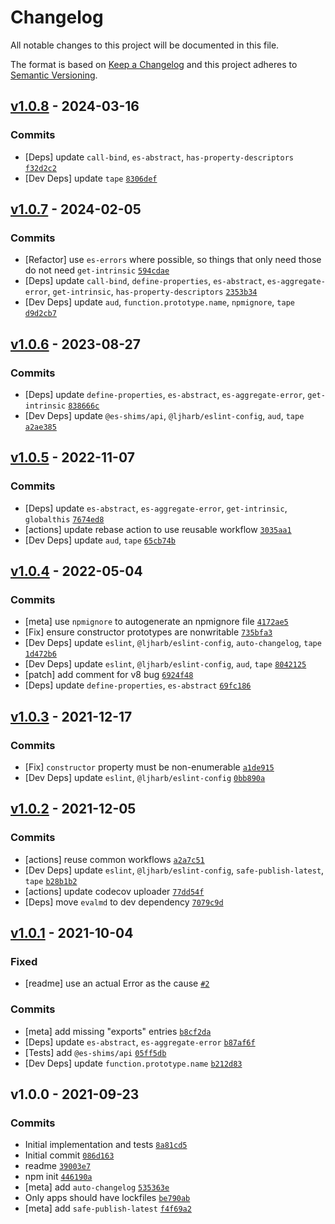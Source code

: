 # Changelog

All notable changes to this project will be documented in this file.

The format is based on [Keep a Changelog](https://keepachangelog.com/en/1.0.0/)
and this project adheres to [Semantic Versioning](https://semver.org/spec/v2.0.0.html).

## [v1.0.8](https://github.com/es-shims/error-cause/compare/v1.0.7...v1.0.8) - 2024-03-16

### Commits

- [Deps] update `call-bind`, `es-abstract`, `has-property-descriptors` [`f32d2c2`](https://github.com/es-shims/error-cause/commit/f32d2c2c922ea48ca56cf8c19768143c8670c1f2)
- [Dev Deps] update `tape` [`8306def`](https://github.com/es-shims/error-cause/commit/8306defb4dfed92c18e4275fda4983636ee507bb)

## [v1.0.7](https://github.com/es-shims/error-cause/compare/v1.0.6...v1.0.7) - 2024-02-05

### Commits

- [Refactor] use `es-errors` where possible, so things that only need those do not need `get-intrinsic` [`594cdae`](https://github.com/es-shims/error-cause/commit/594cdaef3d6509c4044bf60fb6309cc9585ca3d7)
- [Deps] update `call-bind`, `define-properties`, `es-abstract`, `es-aggregate-error`, `get-intrinsic`, `has-property-descriptors` [`2353b34`](https://github.com/es-shims/error-cause/commit/2353b346dd8373b28c579bb5b4d78e8a7d903bae)
- [Dev Deps] update `aud`, `function.prototype.name`, `npmignore`, `tape` [`d9d2cb7`](https://github.com/es-shims/error-cause/commit/d9d2cb7c8d01109c36531a9a089adf83be15ce3c)

## [v1.0.6](https://github.com/es-shims/error-cause/compare/v1.0.5...v1.0.6) - 2023-08-27

### Commits

- [Deps] update `define-properties`, `es-abstract`, `es-aggregate-error`, `get-intrinsic` [`838666c`](https://github.com/es-shims/error-cause/commit/838666cdf77f06762e62225e461211610c4b6e73)
- [Dev Deps] update `@es-shims/api`, `@ljharb/eslint-config`, `aud`, `tape` [`a2ae385`](https://github.com/es-shims/error-cause/commit/a2ae385d9b581467abc494d1d06afc730eed4e34)

## [v1.0.5](https://github.com/es-shims/error-cause/compare/v1.0.4...v1.0.5) - 2022-11-07

### Commits

- [Deps] update `es-abstract`, `es-aggregate-error`, `get-intrinsic`, `globalthis` [`7674ed8`](https://github.com/es-shims/error-cause/commit/7674ed8e051e1d4642637a8059858fbffd419d2e)
- [actions] update rebase action to use reusable workflow [`3035aa1`](https://github.com/es-shims/error-cause/commit/3035aa15d67a72aeb6d1238f295e1d4eb09177ba)
- [Dev Deps] update `aud`, `tape` [`65cb74b`](https://github.com/es-shims/error-cause/commit/65cb74b81cd7c74c5e446cf133b4a2d3fe2f735d)

## [v1.0.4](https://github.com/es-shims/error-cause/compare/v1.0.3...v1.0.4) - 2022-05-04

### Commits

- [meta] use `npmignore` to autogenerate an npmignore file [`4172ae5`](https://github.com/es-shims/error-cause/commit/4172ae5400db22cb14d227a317073f4c052dd6a6)
- [Fix] ensure constructor prototypes are nonwritable [`735bfa3`](https://github.com/es-shims/error-cause/commit/735bfa3a493bc14783755f742c5501eff7b8b5e4)
- [Dev Deps] update `eslint`, `@ljharb/eslint-config`, `auto-changelog`, `tape` [`1d472b6`](https://github.com/es-shims/error-cause/commit/1d472b657ac83621d57860ed699ed9ebec68fcea)
- [Dev Deps] update `eslint`, `@ljharb/eslint-config`, `aud`, `tape` [`8042125`](https://github.com/es-shims/error-cause/commit/8042125497714ec5087e0ec35ada2bb810320ede)
- [patch] add comment for v8 bug [`6924f48`](https://github.com/es-shims/error-cause/commit/6924f485637d9d535e19e7bf36f9e3d9e189d5af)
- [Deps] update `define-properties`, `es-abstract` [`69fc186`](https://github.com/es-shims/error-cause/commit/69fc1861856fe2d02336d64e882f8b0e4c259296)

## [v1.0.3](https://github.com/es-shims/error-cause/compare/v1.0.2...v1.0.3) - 2021-12-17

### Commits

- [Fix] `constructor` property must be non-enumerable [`a1de915`](https://github.com/es-shims/error-cause/commit/a1de9150adf8efbda01468122297fc6098d88a04)
- [Dev Deps] update `eslint`, `@ljharb/eslint-config` [`0bb890a`](https://github.com/es-shims/error-cause/commit/0bb890a363e27ad165da77901689c74d44521908)

## [v1.0.2](https://github.com/es-shims/error-cause/compare/v1.0.1...v1.0.2) - 2021-12-05

### Commits

- [actions] reuse common workflows [`a2a7c51`](https://github.com/es-shims/error-cause/commit/a2a7c511de2d38328798301199f1ec993665feb1)
- [Dev Deps] update `eslint`, `@ljharb/eslint-config`, `safe-publish-latest`, `tape` [`b28b1b2`](https://github.com/es-shims/error-cause/commit/b28b1b2960f15e234bbfaabfffeaa509b0ff47b7)
- [actions] update codecov uploader [`77dd54f`](https://github.com/es-shims/error-cause/commit/77dd54f71f220fd65bcc8f7708de3e96248451d6)
- [Deps] move `evalmd` to dev dependency [`7079c9d`](https://github.com/es-shims/error-cause/commit/7079c9d4556f307dc707dfa08118bfc8f96484ed)

## [v1.0.1](https://github.com/es-shims/error-cause/compare/v1.0.0...v1.0.1) - 2021-10-04

### Fixed

- [readme] use an actual Error as the cause [`#2`](https://github.com/es-shims/error-cause/issues/2)

### Commits

- [meta] add missing "exports" entries [`b8cf2da`](https://github.com/es-shims/error-cause/commit/b8cf2da2ddc435524eff45aa32ad1dd76d03dc2e)
- [Deps] update `es-abstract`, `es-aggregate-error` [`b87af6f`](https://github.com/es-shims/error-cause/commit/b87af6f2a7616dc06ec4f8c9ad6b27710d04b7f2)
- [Tests] add `@es-shims/api` [`05ff5db`](https://github.com/es-shims/error-cause/commit/05ff5db398b4771ec8681613e5d94a841c758d53)
- [Dev Deps] update `function.prototype.name` [`b212d83`](https://github.com/es-shims/error-cause/commit/b212d83895d98f4185679d6f181aef94d65dc543)

## v1.0.0 - 2021-09-23

### Commits

- Initial implementation and tests [`8a81cd5`](https://github.com/es-shims/error-cause/commit/8a81cd5fc6de00cd39c06959f831dada8ce15146)
- Initial commit [`086d163`](https://github.com/es-shims/error-cause/commit/086d163a8c42858499ad42c4ca5bb9203bed8b68)
- readme [`39003e7`](https://github.com/es-shims/error-cause/commit/39003e736fe7ae57a3287833262626926a969d61)
- npm init [`446190a`](https://github.com/es-shims/error-cause/commit/446190a1e9ccb485ac69ef15b71c2c9dc14b62c9)
- [meta] add `auto-changelog` [`535363e`](https://github.com/es-shims/error-cause/commit/535363e463ddf8dfc823d63c3e63288780e1e2f2)
- Only apps should have lockfiles [`be790ab`](https://github.com/es-shims/error-cause/commit/be790abc5b78c21014ab6ecf4412cd4da242f1f0)
- [meta] add `safe-publish-latest` [`f4f69a2`](https://github.com/es-shims/error-cause/commit/f4f69a2e6de3ae820ad8aa20abb3e63697c4a382)
